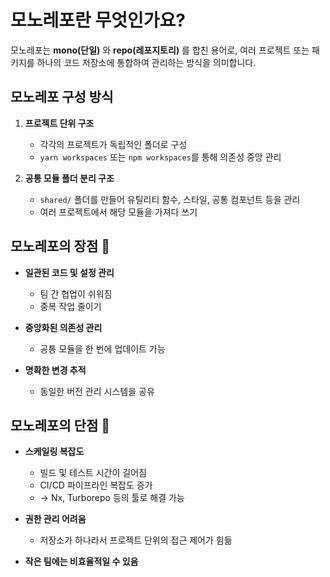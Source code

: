 # 모노레포란 무엇인가요?

모노레포는 **mono(단일)** 와 **repo(레포지토리)** 를 합친 용어로, 여러 프로젝트 또는 패키지를 하나의 코드 저장소에 통합하여 관리하는 방식을 의미합니다.

## 모노레포 구성 방식

1. **프로젝트 단위 구조**

   - 각각의 프로젝트가 독립적인 폴더로 구성
   - `yarn workspaces` 또는 `npm workspaces`를 통해 의존성 중앙 관리

2. **공통 모듈 폴더 분리 구조**
   - `shared/` 폴더를 만들어 유틸리티 함수, 스타일, 공통 컴포넌트 등을 관리
   - 여러 프로젝트에서 해당 모듈을 가져다 쓰기

## 모노레포의 장점 🤔

- **일관된 코드 및 설정 관리**

  - 팀 간 협업이 쉬워짐
  - 중복 작업 줄이기

- **중앙화된 의존성 관리**

  - 공통 모듈을 한 번에 업데이트 가능

- **명확한 변경 추적**
  - 동일한 버전 관리 시스템을 공유

## 모노레포의 단점 🧐

- **스케일링 복잡도**

  - 빌드 및 테스트 시간이 길어짐
  - CI/CD 파이프라인 복잡도 증가
  - → Nx, Turborepo 등의 툴로 해결 가능

- **권한 관리 어려움**

  - 저장소가 하나라서 프로젝트 단위의 접근 제어가 힘듦

- **작은 팀에는 비효율적일 수 있음**
